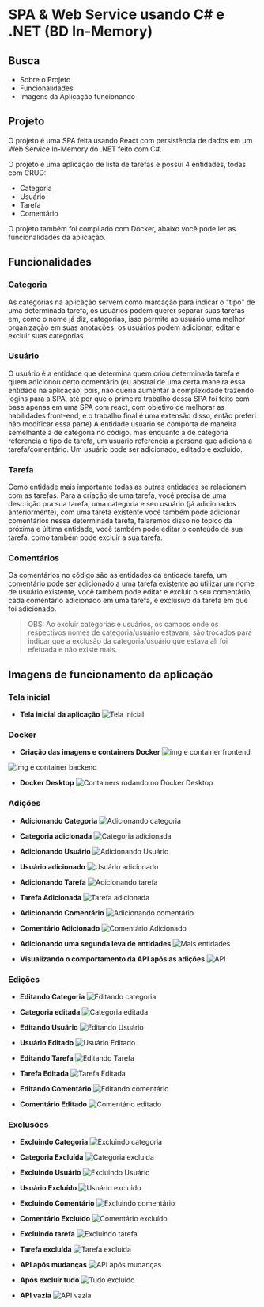 # SPA & Web Service usando C# e .NET (BD In-Memory)

## Busca

* Sobre o Projeto
* Funcionalidades
* Imagens da Aplicação funcionando

## Projeto
 
O projeto é uma SPA feita usando React com persistência de dados em um Web Service In-Memory do .NET feito com C#.

O projeto é uma aplicação de lista de tarefas e possui 4 entidades, todas com CRUD:

* Categoria
* Usuário
* Tarefa
* Comentário

O projeto também foi compilado com Docker, abaixo você pode ler as funcionalidades da aplicação.

## Funcionalidades

### Categoria

As categorias na aplicação servem como marcação para indicar o "tipo" de uma determinada tarefa, os usuários podem querer separar suas tarefas em, como o nome já diz, categorias, isso permite ao usuário uma melhor organização em suas anotações, os usuários podem adicionar, editar e excluir suas categorias.

### Usuário

O usuário é a entidade que determina quem criou determinada tarefa e quem adicionou certo comentário (eu abstraí de uma certa maneira essa entidade na aplicação, pois, não queria aumentar a complexidade trazendo logins para a SPA, até por que o primeiro trabalho dessa SPA foi feito com base apenas em uma SPA com react, com objetivo de melhorar as habilidades front-end, e o trabalho final é uma extensão disso, então preferi não modificar essa parte) A entidade usuário se comporta de maneira semelhante à de categoria no código, mas enquanto a de categoria referencia o tipo de tarefa, um usuário referencia a persona que adiciona a tarefa/comentário. Um usuário pode ser adicionado, editado e excluído.

### Tarefa

Como entidade mais importante todas as outras entidades se relacionam com as tarefas. Para a criação de uma tarefa, você precisa de uma descrição pra sua tarefa, uma categoria e seu usuário (já adicionados anteriormente), com uma tarefa existente você também pode adicionar comentários nessa determinada tarefa, falaremos disso no tópico da próxima e última entidade, você também pode editar o conteúdo da sua tarefa, como também pode excluir a sua tarefa.

### Comentários

Os comentários no código são as entidades da entidade tarefa, um comentário pode ser adicionado a uma tarefa existente ao utilizar um nome de usuário existente, você também pode editar e excluir o seu comentário, cada comentário adicionado em uma tarefa, é exclusivo da tarefa em que foi adicionado.

> OBS: Ao excluir categorias e usuários, os campos onde os respectivos nomes de categoria/usuário estavam, são trocados para indicar que a exclusão da categoria/usuário que estava ali foi efetuada e não existe mais.

## Imagens de funcionamento da aplicação

### Tela inicial

* **Tela inicial da aplicação**
![Tela inicial](https://i.imgur.com/6D96sDl.png)

### Docker

* **Criação das imagens e containers Docker**
![img e container frontend](https://i.imgur.com/OZad7iy.png)

![img e container backend](https://i.imgur.com/CKmhvKj.png)

* **Docker Desktop**
![Containers rodando no Docker Desktop](https://i.imgur.com/r0e2gWY.png)

### Adições

* **Adicionando Categoria**
![Adicionando categoria](https://i.imgur.com/joIep2R.png)

* **Categoria adicionada**
![Categoria adicionada](https://i.imgur.com/pyXFkU1.png)

* **Adicionando Usuário**
![Adicionando Usuário](https://i.imgur.com/NpRI3QC.png)

* **Usuário adicionado**
![Usuário adicionado](https://i.imgur.com/W0tEm9f.png)

* **Adicionando Tarefa**
![Adicionando tarefa](https://i.imgur.com/TEMKy7E.png)

* **Tarefa Adicionada**
![Tarefa adicionada](https://i.imgur.com/qYHTtHd.png)

* **Adicionando Comentário**
![Adicionando comentário](https://i.imgur.com/PTnPiJQ.png)

* **Comentário Adicionado**
![Comentário Adicionado](https://i.imgur.com/oCwstaS.png)

* **Adicionando uma segunda leva de entidades**
![Mais entidades](https://i.imgur.com/O1iKOxN.png)

* **Visualizando o comportamento da API após as adições**
![API](https://i.imgur.com/JyYt71P.png)

### Edições

* **Editando Categoria**
![Editando categoria](https://i.imgur.com/HLsDlhZ.png)

* **Categoria editada**
![Categoria editada](https://i.imgur.com/4CnfTm6.png)

* **Editando Usuário**
![Editando Usuário](https://i.imgur.com/yy5OcwK.png)

* **Usuário Editado**
![Usuário Editado](https://i.imgur.com/2cOLppz.png)

* **Editando Tarefa**
![Editando Tarefa](https://i.imgur.com/JzM1vv4.png)

* **Tarefa Editada**
![Tarefa Editada](https://i.imgur.com/AwYIyi0.png)

* **Editando Comentário**
![Editando comentário](https://i.imgur.com/r1ptPIm.png)

* **Comentário Editado**
![Comentário editado](https://i.imgur.com/SeM6HlL.png)

### Exclusões

* **Excluindo Categoria**
![Excluindo categoria](https://i.imgur.com/GrcMrAO.png)

* **Categoria Excluída**
![Categoria excluida](https://i.imgur.com/R0jdIIP.png)

* **Excluindo Usuário**
![Excluindo Usuário](https://i.imgur.com/UMz5t0S.png)

* **Usuário Excluído**
![Usuário excluido](https://i.imgur.com/NzkSBKc.png)

* **Excluindo Comentário**
![Excluindo comentário](https://i.imgur.com/AdSdJgj.png)

* **Comentário Excluído**
![Comentário excluído](https://i.imgur.com/63SOWp7.png)

* **Excluindo tarefa**
![Excluindo tarefa](https://i.imgur.com/SVzxvEj.png)

* **Tarefa excluída**
![Tarefa excluída](https://i.imgur.com/z4Pn7e5.png)

* **API após mudanças**
![API após mudanças](https://i.imgur.com/WotxHu8.png)

* **Após excluir tudo**
![Tudo excluido](https://i.imgur.com/Mwf7RDg.png)

* **API vazia**
![API vazia](https://i.imgur.com/CmYLvSx.png)
